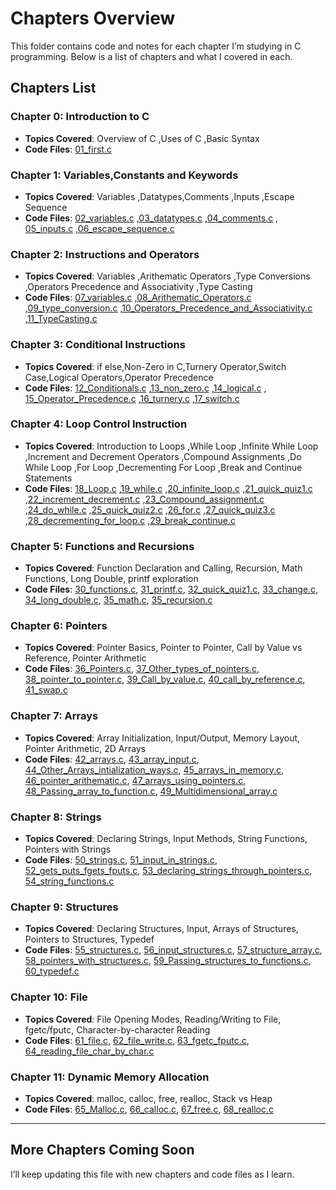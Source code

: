 # Chapters Overview

This folder contains code and notes for each chapter I’m studying in C programming. Below is a list of chapters and what I covered in each.

## Chapters List

### Chapter 0: Introduction to C
- **Topics Covered**: Overview of C ,Uses of C ,Basic Syntax
- **Code Files**: [01_first.c](./Chapter%200(Introduction%20to%20C)/01_first.c)

### Chapter 1: Variables,Constants and Keywords
- **Topics Covered**: Variables ,Datatypes,Comments ,Inputs ,Escape Sequence
- **Code Files**: [02_variables.c](./Chapter%201(Variables,Constants%20and%20keywords)/02_variables.c) ,[03_datatypes.c](./Chapter%201(Variables,Constants%20and%20keywords)/03_datatypes.c) ,[04_comments.c](./Chapter%201(Variables,Constants%20and%20keywords)/04_comments.c) ,  [05_inputs.c](./Chapter%201(Variables,Constants%20and%20keywords)/05_inputs.c) ,[06_escape_sequence.c](./Chapter%201(Variables,Constants%20and%20keywords)/06_escape_sequence.c)

### Chapter 2: Instructions and Operators
- **Topics Covered**: Variables ,Arithematic Operators ,Type Conversions ,Operators Precedence and Associativity ,Type Casting
- **Code Files**: [07_variables.c](./Chapter%202(Instructions%20and%20Operators)/07_variables.c) ,[08_Arithematic_Operators.c](./Chapter%202(Instructions%20and%20Operators)/08_Arithematic_Operators.c) ,[09_type_conversion.c](./Chapter%202(Instructions%20and%20Operators)/09_type_conversion.c) ,[10_Operators_Precedence_and_Associativity.c](./Chapter%202(Instructions%20and%20Operators)/10_Operators_Precedence_and_Associativity.c) ,[11_TypeCasting.c](./Chapter%202(Instructions%20and%20Operators)/11_TypeCasting.c)

### Chapter 3: Conditional Instructions
- **Topics Covered**: if else,Non-Zero in C,Turnery Operator,Switch Case,Logical Operators,Operator Precedence
- **Code Files**: [12_Conditionals.c](./Chapter%203(Conditionals%20Instructions)/12_Conditionals.c) ,[13_non_zero.c](./Chapter%203(Conditionals%20Instructions)/13_non_zero.c) ,[14_logical.c](./Chapter%203(Conditionals%20Instructions)/14_logical.c) ,  [15_Operator_Precedence.c](./Chapter%203(Conditionals%20Instructions)/15_Operator_Precedence.c) ,[16_turnery.c](./Chapter%203(Conditionals%20Instructions)/16_turnery.c) ,[17_switch.c](./Chapter%203(Conditionals%20Instructions)/17_switch.c)

### Chapter 4: Loop Control Instruction
- **Topics Covered**: Introduction to Loops ,While Loop ,Infinite While Loop ,Increment and Decrement Operators ,Compound Assignments ,Do While Loop ,For Loop ,Decrementing For Loop ,Break and Continue Statements
- **Code Files**: [18_Loop.c](./Chapter%204(Loop%20Control%20Instruction)/18_Loop.c) ,[19_while.c](./Chapter%204(Loop%20Control%20Instruction)/19_while.c) ,[20_infinite_loop.c](./Chapter%204(Loop%20Control%20Instruction)/20_infinite_loop.c) ,[21_quick_quiz1.c](./Chapter%204(Loop%20Control%20Instruction)/21_quick_quiz1.c) ,[22_increment_decrement.c](./Chapter%204(Loop%20Control%20Instruction)/22_increment_decrement.c) ,[23_Compound_assignment.c](./Chapter%204(Loop%20Control%20Instruction)/23_Compound_assignment.c) ,[24_do_while.c](./Chapter%204(Loop%20Control%20Instruction)/24_do_while.c) ,[25_quick_quiz2.c](./Chapter%204(Loop%20Control%20Instruction)/25_quick_quiz2.c) ,[26_for.c](./Chapter%204(Loop%20Control%20Instruction)/26_for.c) ,[27_quick_quiz3.c](./Chapter%204(Loop%20Control%20Instruction)/27_quick_quiz3.c) ,[28_decrementing_for_loop.c](./Chapter%204(Loop%20Control%20Instruction)/28_decrementing_for_loop.c) ,[29_break_continue.c](./Chapter%204(Loop%20Control%20Instruction)/29_break_continue.c)

### Chapter 5: Functions and Recursions
- **Topics Covered**: Function Declaration and Calling, Recursion, Math Functions, Long Double, printf exploration  
- **Code Files**: [30_functions.c](./chapters/Chapter%205(Functions%20and%20Recursions)/30_functions.c), [31_printf.c](./chapters/Chapter%205(Functions%20and%20Recursions)/31_printf.c), [32_quick_quiz1.c](./chapters/Chapter%205(Functions%20and%20Recursions)/32_quick_quiz1.c), [33_change.c](./chapters/Chapter%205(Functions%20and%20Recursions)/33_change.c), [34_long_double.c](./chapters/Chapter%205(Functions%20and%20Recursions)/34_long_double.c), [35_math.c](./chapters/Chapter%205(Functions%20and%20Recursions)/35_math.c), [35_recursion.c](./chapters/Chapter%205(Functions%20and%20Recursions)/35_recursion.c)

### Chapter 6: Pointers
- **Topics Covered**: Pointer Basics, Pointer to Pointer, Call by Value vs Reference, Pointer Arithmetic  
- **Code Files**: [36_Pointers.c](./chapters/Chapter%206(Pointers)/36_Pointers.c), [37_Other_types_of_pointers.c](./chapters/Chapter%206(Pointers)/37_Other_types_of_pointers.c), [38_pointer_to_pointer.c](./chapters/Chapter%206(Pointers)/38_pointer_to_pointer.c), [39_Call_by_value.c](./chapters/Chapter%206(Pointers)/39_Call_by_value.c), [40_call_by_reference.c](./chapters/Chapter%206(Pointers)/40_call_by_reference.c), [41_swap.c](./chapters/Chapter%206(Pointers)/41_swap.c)

### Chapter 7: Arrays
- **Topics Covered**: Array Initialization, Input/Output, Memory Layout, Pointer Arithmetic, 2D Arrays  
- **Code Files**: [42_arrays.c](./chapters/Chapter%207(Arrays)/42_arrays.c), [43_array_input.c](./chapters/Chapter%207(Arrays)/43_array_input.c), [44_Other_Arrays_intialization_ways.c](./chapters/Chapter%207(Arrays)/44_Other_Arrays_intialization_ways.c), [45_arrays_in_memory.c](./chapters/Chapter%207(Arrays)/45_arrays_in_memory.c), [46_pointer_arithematic.c](./chapters/Chapter%207(Arrays)/46_pointer_arithematic.c), [47_arrays_using_pointers.c](./chapters/Chapter%207(Arrays)/47_arrays_using_pointers.c), [48_Passing_array_to_function.c](./chapters/Chapter%207(Arrays)/48_Passing_array_to_function.c), [49_Multidimensional_array.c](./chapters/Chapter%207(Arrays)/49_Multidimensional_array.c)

### Chapter 8: Strings
- **Topics Covered**: Declaring Strings, Input Methods, String Functions, Pointers with Strings  
- **Code Files**: [50_strings.c](./chapters/Chapter%208(Strings)/50_strings.c), [51_input_in_strings.c](./chapters/Chapter%208(Strings)/51_input_in_strings.c), [52_gets_puts_fgets_fputs.c](./chapters/Chapter%208(Strings)/52_gets_puts_fgets_fputs.c), [53_declaring_strings_through_pointers.c](./chapters/Chapter%208(Strings)/53_declaring_strings_through_pointers.c), [54_string_functions.c](./chapters/Chapter%208(Strings)/54_string_functions.c)

### Chapter 9: Structures
- **Topics Covered**: Declaring Structures, Input, Arrays of Structures, Pointers to Structures, Typedef  
- **Code Files**: [55_structures.c](./chapters/Chapter%209(Structures)/55_structures.c), [56_input_structures.c](./chapters/Chapter%209(Structures)/56_input_structures.c), [57_structure_array.c](./chapters/Chapter%209(Structures)/57_structure_array.c), [58_pointers_with_structures.c](./chapters/Chapter%209(Structures)/58_pointers_with_structures.c), [59_Passing_structures_to_functions.c](./chapters/Chapter%209(Structures)/59_Passing_structures_to_functions.c), [60_typedef.c](./chapters/Chapter%209(Structures)/60_typedef.c)

### Chapter 10: File
- **Topics Covered**: File Opening Modes, Reading/Writing to File, fgetc/fputc, Character-by-character Reading  
- **Code Files**: [61_file.c](./chapters/Chapter%2010(File)/61_file.c), [62_file_write.c](./chapters/Chapter%2010(File)/62_file_write.c), [63_fgetc_fputc.c](./chapters/Chapter%2010(File)/63_fgetc_fputc.c), [64_reading_file_char_by_char.c](./chapters/Chapter%2010(File)/64_reading_file_char_by_char.c)

### Chapter 11: Dynamic Memory Allocation
- **Topics Covered**: malloc, calloc, free, realloc, Stack vs Heap  
- **Code Files**: [65_Malloc.c](./chapters/Chapter%2011(Dynamic%20Memory%20Allocation)/65_Malloc.c), [66_calloc.c](./chapters/Chapter%2011(Dynamic%20Memory%20Allocation)/66_calloc.c), [67_free.c](./chapters/Chapter%2011(Dynamic%20Memory%20Allocation)/67_free.c), [68_realloc.c](./chapters/Chapter%2011(Dynamic%20Memory%20Allocation)/68_realloc.c)

---

## More Chapters Coming Soon
I’ll keep updating this file with new chapters and code files as I learn.

